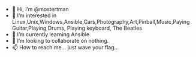 - 👋 Hi, I’m @mostertman
- 👀 I’m interested in Linux,Unix,Windows,Ansible,Cars,Photography,Art,Pinball,Music,Paying Guitar,Playing Drums, Playing keyboard, The Beatles
- 🌱 I’m currently learning Ansible
- 💞️ I’m looking to collaborate on nothing.
- 📫 How to reach me... just wave your flag...

<!---
mostertman/mostertman is a ✨ special ✨ repository because its `README.md` (this file) appears on your GitHub profile.
You can click the Preview link to take a look at your changes.
--->
